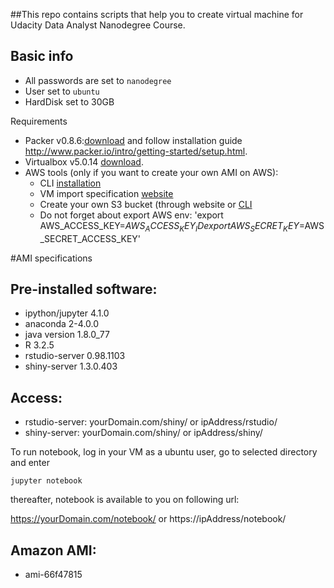 ##This repo contains scripts that help you to create virtual machine for Udacity Data Analyst Nanodegree Course.

Basic info
------------
* All passwords are set to `nanodegree`
* User set to `ubuntu`
* HardDisk set to 30GB

Requirements
* Packer v0.8.6:[download](http://www.packer.io/downloads.html) and follow installation guide http://www.packer.io/intro/getting-started/setup.html.
* Virtualbox v5.0.14 [download](https://www.virtualbox.org/wiki/Downloads).
* AWS tools (only if you want to create your own AMI on AWS):
  + CLI [installation](http://docs.aws.amazon.com/cli/latest/userguide/installing.html)
  + VM import specification [website](http://docs.aws.amazon.com/AWSEC2/latest/UserGuide/VMImportPrerequisites.html)
  + Create your own S3 bucket (through website or [CLI](http://docs.aws.amazon.com/cli/latest/reference/s3api/create-bucket.htm)
  + Do not forget about export AWS env:
      'export AWS_ACCESS_KEY=$AWS_ACCESS_KEY_ID
       export AWS_SECRET_KEY=$AWS_SECRET_ACCESS_KEY'


#AMI specifications

Pre-installed software:
------------
* ipython/jupyter 4.1.0
* anaconda 2-4.0.0
* java version 1.8.0_77
* R 3.2.5
* rstudio-server 0.98.1103
* shiny-server 1.3.0.403


Access:
------------
* rstudio-server: yourDomain.com/shiny/ or ipAddress/rstudio/
* shiny-server: yourDomain.com/shiny/ or ipAddress/shiny/

To run notebook, log in your VM as a ubuntu user, go to selected directory and enter

`jupyter notebook`

thereafter, notebook is available to you on following url:

https://yourDomain.com/notebook/ or https://ipAddress/notebook/

Amazon AMI:
-------------
* ami-66f47815

